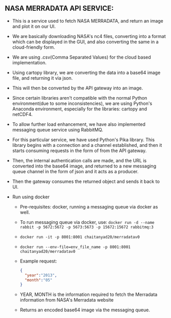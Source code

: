 ## NASA MERRADATA API SERVICE:

 - This is a service used to fetch NASA MERRADATA, and return an image and plot it on our UI.
 - We are basically downloading NASA's nc4 files, converting into a format which can be displayed in the GUI, and also converting the same in a cloud-friendly form.
 - We are using .csv(Comma Separated Values) for the cloud based implementation.
 - Using cartopy library, we are converting the data into a base64 image file, and returning it via json.
 - This will then be converted by the API gateway into an image.
 - Since certain libraries aren't compatible with the normal Python environment(due to some inconsistencies), we are using Python's Anaconda environment, especially for the libraries: cartopy and netCDF4.
 - To allow further load enhancement, we have also implemented messaging queue service using RabbitMQ.
 - For this particular service, we have used Python's Pika library. This library begins with a connection and a channel established, and then it starts consuming requests in the form of from the API gateway.
 - Then, the internal authentication calls are made, and the URL is converted into the base64 image, and returned to a new messaging queue channel in the form of json and it acts as a producer.
 - Then the gateway consumes the returned object and sends it back to UI.
 
 - Run using docker

   - Pre-requisites: docker, running a messaging queue via docker as well.

   - To run messaging queue via docker, use: ``` docker run -d --name rabbit -p 5672:5672 -p 5673:5673 -p 15672:15672 rabbitmq:3 ```

   - ``` docker run -it -p 8001:8001 chaitanyad20/merradatav0 ```
   - ``` docker run --env-file=env_file_name -p 8001:8001 chaitanyad20/merradatav0 ```

   - Example request:

      ``` json 
      {
        "year":"2013",
        "month":"05"
      } 
      ```

   - YEAR, MONTH is the information required to fetch the Merradata information from NASA's Merradata website
   
   - Returns an encoded base64 image via the messaging queue.
   
  
